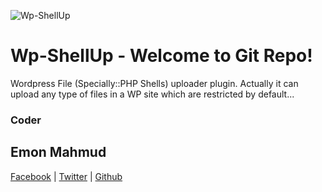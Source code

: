 ![](https://www.elegantthemes.com/blog/wp-content/uploads/2014/07/creating-a-wp-plugin.jpg "Wp-ShellUp")

# **Wp-ShellUp - Welcome to Git Repo!**

Wordpress File (Specially::PHP Shells) uploader plugin. Actually it can upload any type of files in a WP site which are restricted by default...

### Coder
## Emon Mahmud
[Facebook](fb.com/theimran333) | [Twitter](twitter.com/theimran333) | [Github](github.com/theimran333)
